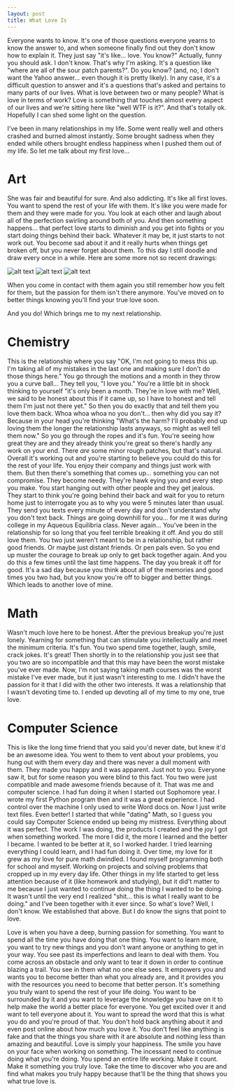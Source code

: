```yaml
---
layout: post
title: What Love Is
---
```


Everyone wants to know. It's one of those questions everyone yearns to know the answer to, and when someone finally find out they don't know how to explain it. They just say "it's like... love. You know?" Actually, funny you should ask. I don't know. That's why I'm asking. It's a question like "where are all of the sour patch parents?". Do you know? (and, no, I don't want the Yahoo answer... even though it is pretty likely). In any case, it's a difficult question to answer and it's a questions that's asked and pertains to many parts of our lives. What is love between two or many people? What is love in terms of work? Love is something that touches almost every aspect of our lives and we're sitting here like "well WTF is it?". And that's totally ok. Hopefully I can shed some light on the question.

I've been in many relationships in my life. Some went really well and others crashed and burned almost instantly. Some brought sadness when they ended while others brought endless happiness when I pushed them out of my life. So let me talk about my first love...

# Art
She was fair and beautiful for sure. And also addicting. It's like all first loves. You want to spend the rest of your life with them. It's like you were made for them and they were made for you. You look at each other and laugh about all of the perfection swirling around both of you. And then something happens... that perfect love starts to diminish and you get into fights or you start doing things behind their back. Whatever it may be, it just starts to not work out. You become sad about it and it really hurts when things get broken off, but you never forget about them. To this day I still doodle and draw every once in a while. Here are some more not so recent drawings:

![alt text](http://claytonrieck.com/img/journey.jpg)
![alt text](http://claytonrieck.com/img/indifferent.jpg)
![alt text](http://claytonrieck.com/img/love.jpg)

When you come in contact with them again you still remember how you felt for them, but the passion for them isn't there anymore. You've moved on to better things knowing you'll find your true love soon.

And you do! Which brings me to my next relationship.

# Chemistry
This is the relationship where you say "OK, I'm not going to mess this up. I'm taking all of my mistakes in the last one and making sure I don't do those things here." You go through the motions and a month in they throw you a curve ball... They tell you, "I love you." You're a little bit in shock thinking to yourself "it's only been a month. They're in love with me? Well, we said to be honest about this if it came up, so I have to honest and tell them I'm just not there yet." So then you do exactly that and tell them you love them back. Whoa whoa whoa no you don't... then why did you say it? Because in your head you're thinking "What's the harm? I'll probably end up loving them the longer the relationship lasts anyways, so might as well tell them now." So you go through the ropes and it's fun. You're seeing how great they are and they already think you're great so there's hardly any work on your end. There *are* some minor rough patches, but that's natural. Overall it's working out and you're starting to believe you could do this for the rest of your life. You enjoy their company and things just work with them. But then there's something that comes up... something you can not compromise. They become needy. They're hawk eying you and every step you make. You start hanging out with other people and they get jealous. They start to think you're going behind their back and wait for you to return home just to interrogate you as to why you were 5 minutes later than usual. They send you texts every minute of every day and don't understand why you don't text back. Things are going downhill for you... for me it was during college in my Aqueous Equilibria class. Never again... You've been in the relationship for so long that you feel terrible breaking it off. And you do still love them. You two just weren't meant to be in a relationship, but rather good friends. Or maybe just distant friends. Or pen pals even. So you end up muster the courage to break up only to get back together again. And you do this a few times until the last time happens. The day you break it off for good. It's a sad day because you think about all of the memories and good times you two had, but you know you're off to bigger and better things. Which leads to another love of mine.

# Math
Wasn't much love here to be honest. After the previous breakup you're just lonely. Yearning for something that can stimulate you intellectually and meet the minimum criteria. It's fun. You two spend time together, laugh, smile, crack jokes. It's great! Then shortly in to the relationship you just see that you two are so incompatible and that this may have been the worst mistake you've ever made. Now, I'm not saying taking math courses was the worst mistake I've ever made, but it just wasn't interesting to me. I didn't have the passion for it that I did with the other two interests. It was a relationship that I wasn't devoting time to. I ended up devoting all of my time to my one, true love.

# Computer Science
This is like the long time friend that you said you'd never date, but knew it'd be an awesome idea. You went to them to vent about your problems, you hung out with them every day and there was never a dull moment with them. They made you happy and it was apparent. Just not to you. Everyone saw it, but for some reason you were blind to this fact. You two were just compatible and made awesome friends because of it. That was me and computer science. I had fun doing it when I started out Sophomore year. I wrote my first Python program then and it was a great experience. I had control over the machine I only used to write Word docs on. Now I just write text files. Even better! I started that while "dating" Math, so I guess you could say Computer Science ended up being my mistress. Everything about it was perfect. The work I was doing, the products I created and the joy I got when something worked. The more I did it, the more I learned and the better I became. I wanted to be better at it, so I worked harder. I tried learning everything I could learn, and I had fun doing it. Over time, my love for it grew as my love for pure math dwindled. I found myself programming both for school and myself. Working on projects and solving problems that cropped up in my every day life. Other things in my life started to get less attention because of it (like homework and studying), but it did't matter to me because I just wanted to continue doing the thing I wanted to be doing. It wasn't until the very end I realized "shit... this is what I really want to be doing." and I've been together with it ever since. So what's love? Well, I don't know. We established that above. But I do know the signs that point to love.

Love is when you have a deep, burning passion for something. You want to spend all the time you have doing that one thing. You want to learn more, you want to try new things and you don't want anyone or anything to get in your way. You see past its imperfections and learn to deal with them. You come across an obstacle and only want to tear it down in order to continue blazing a trail. You see in them what no one else sees. It empowers you and wants you to become better than what you already are, and it provides you with the resources you need to become that better person. It's something you truly want to spend the rest of your life doing. You want to be surrounded by it and you want to leverage the knowledge you have on it to help make the world a better place for everyone. You get excited over it and want to tell everyone about it. You want to spread the word that this is what you do and you're proud of that. You don't hold back anything about it and even post online about how much you love it. You don't feel like anything is fake and that the things you share with it are absolute and nothing less than amazing and beautiful. Love is simply your happiness. The smile you have on your face when working on something. The incessant need to continue doing what you're doing. You spend an entire life working. Make it count. Make it something you truly love. Take the time to discover who you are and find what makes you truly happy because that'll be the thing that shows you what true love is.
